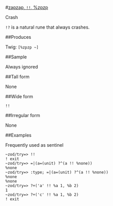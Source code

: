 #[zapzap, `!!`, %zpzp](#zpzp)

Crash

`!?` is a natural rune that always crashes.

##Produces

Twig: `[%zpzp ~]`

##Sample

Always ignored

##Tall form

None

##Wide form

    !!

##Irregular form

None

##Examples

Frequently used as sentinel

    ~zod/try=> !!
    ! exit
    ~zod/try=> =|(a=(unit) ?^(a !! %none))
    %none
    ~zod/try=> :type; =|(a=(unit) ?^(a !! %none))
    %none
    %none
    ~zod/try=> ?+('a' !! %a 1, %b 2)
    1
    ~zod/try=> ?+('c' !! %a 1, %b 2)
    ! exit
